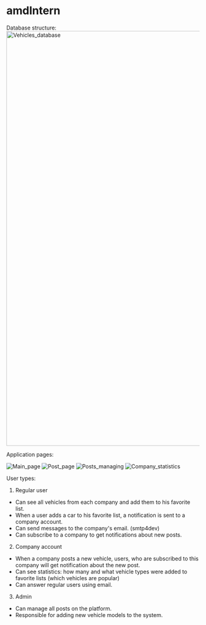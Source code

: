 # amdIntern
Database structure:
<img width="1719" height="1080" alt="Vehicles_database" src="https://github.com/user-attachments/assets/be91be13-ad28-4d74-b647-c1ea6885edcc" />

Application pages:

![Main_page](https://github.com/user-attachments/assets/bc9d3158-8f27-49c3-a2b9-bd2dbd22130c)
![Post_page](https://github.com/user-attachments/assets/7c7a3f1d-bd19-4cf8-8c46-2f18abc2bcde)
![Posts_managing](https://github.com/user-attachments/assets/5f9fe0a8-ff3e-46ae-8a79-ab422b5811d7)
![Company_statistics](https://github.com/user-attachments/assets/938ef8a0-2de0-4f93-a748-fd4eb83874f7)

User types:
1. Regular user 
- Can see all vehicles from each company and add them to his favorite list.
- When a user adds a car to his favorite list, a notification is sent to a company account.
- Can send messages to the company's email. (smtp4dev)
- Can subscribe to a company to get notifications about new posts.


2. Company account
- When a company posts a new vehicle, users, who are subscribed to this company will get notification about the new post.
- Can see statistics: how many and what vehicle types were added to favorite lists (which vehicles are popular)
- Can answer regular users using email.


3. Admin
- Can manage all posts on the platform.
- Responsible for adding new vehicle models to the system.
